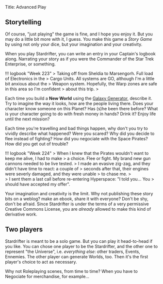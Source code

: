 Title: Advanced Play

## Storytelling

Of course, "just playing" the game is fine, and I hope you enjoy it. But you may
do a little bit more with it, I guess. You make this game a *Story Game* by 
using not only your dice, but your imagination and your creativity.

When you play Stardrifter, you can write an entry in your Captain's logbook
along. Narrating your story as if you were the Commander of the Star Trek
Enterprise, or something.

!!! logbook "Week 223"
    > Taking off from Sheldia to Marsengorh. Full load of Electronics in the
    > Cargo Units. All systems are GO, although I'm a little bit anxious about the
    > Weapon system. Hopefully, the Warp zones are safe in this area so I'm confident
    > about this trip.
    >

Each time you build a **New World** using the [Galaxy Generator][galaxy],
describe it. Try to imagine the way it looks, how are the people living there.
Does your character know someone on this Planet? Has (s)he been there before?
What is your character going to do with fresh money in hands? Drink it? Enjoy
life until the next mission?

Each time you're travelling and bad things happen, why don't you try to vividly
describe what happened? Were you scared? Why did you decide to flee instead of
fighting? How did you negociate with the Space Pirates? How did you get out of
trouble?

!!! logbook "Week 224"
    > When I knew that the Pirates wouldn't want to keep me alive, I had to make
    > a choice. Flee or fight. My brand new gun cannons needed to be live tested.
    > I made an evasive zig-zag, and they didn't have time to react: a couple of
    > seconds after that, their engines were severly damaged, and they were unable
    > to chase me.
    >  
    > I sent them a last call before re-entering Hyperspace: "I told you... You
    > should have accepted my offer".

Your imagination and creativity is the limit. Why not publishing these story
bits on a weblog? make an ebook, share it with everyone? Don't be shy, don't be
afraid. Since Stardrifter is under the terms of a very permissive Creative
Commons License, you are *already* allowed to make this kind of derivative work.


## Two players

Stardrifter is meant to be a solo game. But you can play it head-to-head if you
like. You can chose one player to be the Stardrifter, and the other one to
represent "the Universe", i.e. *everything else*: other traders, Events,
Ennemies. The other player can generate Worlds, too. Then it's the first
player's choice to act as necessary.

Why not Roleplaying scenes, from time to time? When you have to Negociate for
merchandise, for example...


[galaxy]: ../galaxy/
